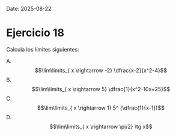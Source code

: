 Date: 2025-08-22

# Ejercicio 18

 
Calcula los límites siguientes:

A.  $$\lim\limits_{ x \rightarrow  -2}  \dfrac{x-2}{x^2-4}$$
B.  $$\lim\limits_{ x \rightarrow  5}  \dfrac{1}{x^2-10x+25}$$
C.  $$\lim\limits_{ x \rightarrow  1}  5^ {\dfrac{1}{x-1}}$$
D.  $$\lim\limits_{ x \rightarrow  \pi/2}  \tg  x$$
